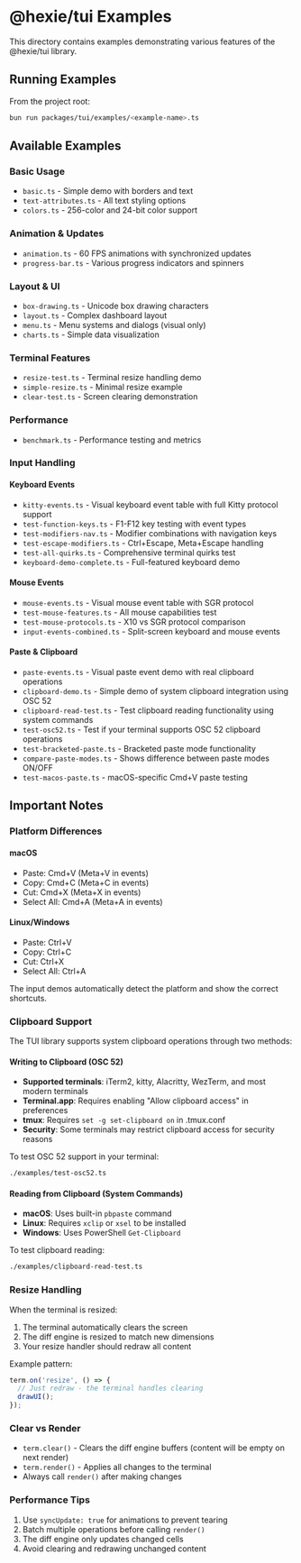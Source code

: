 # @hexie/tui Examples

This directory contains examples demonstrating various features of the @hexie/tui library.

## Running Examples

From the project root:

```bash
bun run packages/tui/examples/<example-name>.ts
```

## Available Examples

### Basic Usage
- `basic.ts` - Simple demo with borders and text
- `text-attributes.ts` - All text styling options
- `colors.ts` - 256-color and 24-bit color support

### Animation & Updates
- `animation.ts` - 60 FPS animations with synchronized updates
- `progress-bar.ts` - Various progress indicators and spinners

### Layout & UI
- `box-drawing.ts` - Unicode box drawing characters
- `layout.ts` - Complex dashboard layout
- `menu.ts` - Menu systems and dialogs (visual only)
- `charts.ts` - Simple data visualization

### Terminal Features
- `resize-test.ts` - Terminal resize handling demo
- `simple-resize.ts` - Minimal resize example
- `clear-test.ts` - Screen clearing demonstration

### Performance
- `benchmark.ts` - Performance testing and metrics

### Input Handling

#### Keyboard Events
- `kitty-events.ts` - Visual keyboard event table with full Kitty protocol support
- `test-function-keys.ts` - F1-F12 key testing with event types
- `test-modifiers-nav.ts` - Modifier combinations with navigation keys
- `test-escape-modifiers.ts` - Ctrl+Escape, Meta+Escape handling
- `test-all-quirks.ts` - Comprehensive terminal quirks test
- `keyboard-demo-complete.ts` - Full-featured keyboard demo

#### Mouse Events
- `mouse-events.ts` - Visual mouse event table with SGR protocol
- `test-mouse-features.ts` - All mouse capabilities test
- `test-mouse-protocols.ts` - X10 vs SGR protocol comparison
- `input-events-combined.ts` - Split-screen keyboard and mouse events

#### Paste & Clipboard
- `paste-events.ts` - Visual paste event demo with real clipboard operations
- `clipboard-demo.ts` - Simple demo of system clipboard integration using OSC 52
- `clipboard-read-test.ts` - Test clipboard reading functionality using system commands
- `test-osc52.ts` - Test if your terminal supports OSC 52 clipboard operations
- `test-bracketed-paste.ts` - Bracketed paste mode functionality
- `compare-paste-modes.ts` - Shows difference between paste modes ON/OFF
- `test-macos-paste.ts` - macOS-specific Cmd+V paste testing

## Important Notes

### Platform Differences

#### macOS
- Paste: Cmd+V (Meta+V in events)
- Copy: Cmd+C (Meta+C in events)
- Cut: Cmd+X (Meta+X in events)
- Select All: Cmd+A (Meta+A in events)

#### Linux/Windows
- Paste: Ctrl+V
- Copy: Ctrl+C
- Cut: Ctrl+X
- Select All: Ctrl+A

The input demos automatically detect the platform and show the correct shortcuts.

### Clipboard Support

The TUI library supports system clipboard operations through two methods:

#### Writing to Clipboard (OSC 52)
- **Supported terminals**: iTerm2, kitty, Alacritty, WezTerm, and most modern terminals
- **Terminal.app**: Requires enabling "Allow clipboard access" in preferences
- **tmux**: Requires `set -g set-clipboard on` in .tmux.conf
- **Security**: Some terminals may restrict clipboard access for security reasons

To test OSC 52 support in your terminal:
```bash
./examples/test-osc52.ts
```

#### Reading from Clipboard (System Commands)
- **macOS**: Uses built-in `pbpaste` command
- **Linux**: Requires `xclip` or `xsel` to be installed
- **Windows**: Uses PowerShell `Get-Clipboard`

To test clipboard reading:
```bash
./examples/clipboard-read-test.ts
```

### Resize Handling

When the terminal is resized:
1. The terminal automatically clears the screen
2. The diff engine is resized to match new dimensions
3. Your resize handler should redraw all content

Example pattern:
```typescript
term.on('resize', () => {
  // Just redraw - the terminal handles clearing
  drawUI();
});
```

### Clear vs Render

- `term.clear()` - Clears the diff engine buffers (content will be empty on next render)
- `term.render()` - Applies all changes to the terminal
- Always call `render()` after making changes

### Performance Tips

1. Use `syncUpdate: true` for animations to prevent tearing
2. Batch multiple operations before calling `render()`
3. The diff engine only updates changed cells
4. Avoid clearing and redrawing unchanged content